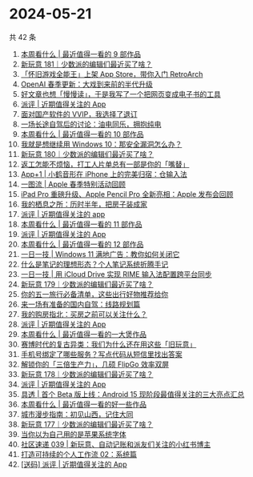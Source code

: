 # 2024-05-21

共 42 条

<!-- BEGIN SSPAI -->
<!-- 最后更新时间 2024-05-21 22:01:13 +0800 -->
1. [本周看什么 | 最近值得一看的 9 部作品](https://sspai.com/post/88877)
1. [新玩意 181｜少数派的编辑们最近买了啥？](https://sspai.com/post/88853)
1. [「怀旧游戏全能王」上架 App Store，带你入门 RetroArch](https://sspai.com/post/88260)
1. [OpenAI 春季更新：大戏到来前的半代升级](https://sspai.com/post/88803)
1. [好文章也想「慢慢读」，于是我写了一个把网页变成电子书的工具](https://sspai.com/post/88800)
1. [派评 | 近期值得关注的 App](https://sspai.com/post/88773)
1. [面对国产软件的 VVIP，我选择了退订](https://sspai.com/post/88734)
1. [一场长途自驾后的讨论：油电同乐，拥抱纯电](https://sspai.com/post/88715)
1. [本周看什么 | 最近值得一看的 10 部作品](https://sspai.com/post/88696)
1. [ 我就是想继续用 Windows 10：那安全漏洞怎么办？](https://sspai.com/post/88541)
1. [新玩意 180｜少数派的编辑们最近买了啥？](https://sspai.com/post/88671)
1. [返工怎能不烦恼，打工人片单总有一部是你的「嘴替」](https://sspai.com/post/88578)
1. [App+1 | 小鹤音形在 iPhone 上的完美归宿：仓输入法](https://sspai.com/post/88595)
1. [一图流 | Apple 春季特别活动回顾](https://sspai.com/post/88619)
1. [iPad Pro 重磅升级、Apple Pencil Pro 全新亮相：Apple 发布会回顾](https://sspai.com/post/88618)
1. [我的栖息之所：历时半年，把房子装成家](https://sspai.com/post/88391)
1. [派评 | 近期值得关注的 app](https://sspai.com/post/88579)
1. [本周看什么 | 最近值得一看的 11 部作品](https://sspai.com/post/88518)
1. [派评 | 近期值得关注的 App](https://sspai.com/post/88456)
1. [本周看什么 | 最近值得一看的 12 部作品](https://sspai.com/post/88382)
1. [一日一技 | Windows 11 满地广告：教你如何关闭它](https://sspai.com/post/88373)
1. [什么是笔记的理想形态？个人笔记系统折腾手记](https://sspai.com/post/87490)
1. [一日一技 | 用 iCloud Drive 实现 RIME 输入法配置跨平台同步](https://sspai.com/post/88355)
1. [新玩意 179｜少数派的编辑们最近买了啥？](https://sspai.com/post/88350)
1. [你的五一旅行必备清单，这些出行好物推荐给你](https://sspai.com/post/88300)
1. [来一场有准备的国内自驾：线路规划篇](https://sspai.com/post/88227)
1. [我的购房指北：买房之前可以关注什么？](https://sspai.com/post/88238)
1. [派评 | 近期值得关注的 App](https://sspai.com/post/88259)
1. [本周看什么 | 最近值得一看的一大煲作品](https://sspai.com/post/88196)
1. [赛博时代的复古异类：我们为什么还在用这些「旧玩意」](https://sspai.com/post/88186)
1. [手机号绑定了哪些服务？写点代码从短信里找出答案](https://sspai.com/post/88076)
1. [解锁你的「三倍生产力」，几硕 FlipGo 效率双屏](https://sspai.com/post/88154)
1. [新玩意 178｜少数派的编辑们最近买了啥？](https://sspai.com/post/88142)
1. [派评 | 近期值得关注的 App](https://sspai.com/post/88086)
1. [具透 | 首个 Beta 版上线：Android 15 现阶段最值得关注的三大亮点汇总](https://sspai.com/post/88060)
1. [本周看什么 | 最近值得一看的好一些作品](https://sspai.com/post/88024)
1. [城市漫步指南：初见山西，记住大同](https://sspai.com/post/87791)
1. [新玩意 177｜少数派的编辑们最近买了啥？](https://sspai.com/post/87996)
1. [当你以为自己用的是苹果系统字体](https://sspai.com/post/87960)
1. [社区速递 039 | 新玩意、自动记账和派友们关注的小红书博主](https://sspai.com/post/87929)
1. [打造可持续的个人工作流 02：系统篇](https://sspai.com/post/87698)
1. [[送码] 派评 | 近期值得关注的 App](https://sspai.com/post/87904)
<!-- END SSPAI -->